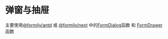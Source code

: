 # 弹窗与抽屉

主要使用[@formily/antd](https://antd.formilyjs.org) 或 [@formily/next](https://next.formilyjs.org) 中的[FormDialog](https://antd.formilyjs.org/components/form-dialog)函数 和 [FormDrawer](https://antd.formilyjs.org/components/form-drawer)函数
